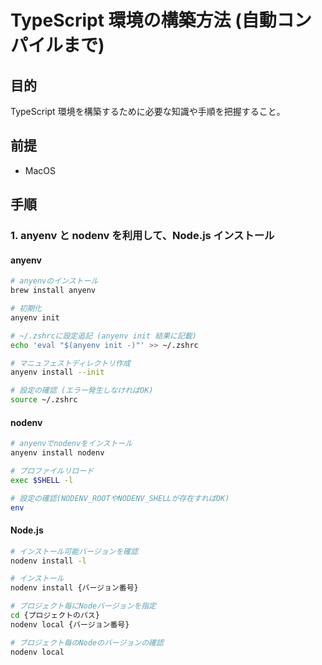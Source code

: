 # TypeScript 環境の構築方法 (自動コンパイルまで)

## 目的

TypeScript 環境を構築するために必要な知識や手順を把握すること。

## 前提

- MacOS

## 手順

### 1. anyenv と nodenv を利用して、Node.js インストール

#### anyenv

```bash
# anyenvのインストール
brew install anyenv

# 初期化
anyenv init

# ~/.zshrcに設定追記 (anyenv init 結果に記載)
echo 'eval "$(anyenv init -)"' >> ~/.zshrc

# マニュフェストディレクトリ作成
anyenv install --init

# 設定の確認 (エラー発生しなければOK)
source ~/.zshrc
```

#### nodenv

```bash
# anyenvでnodenvをインストール
anyenv install nodenv

# プロファイルリロード
exec $SHELL -l

# 設定の確認(NODENV_ROOTやNODENV_SHELLが存在すればOK)
env
```

#### Node.js

```bash
# インストール可能バージョンを確認
nodenv install -l

# インストール
nodenv install {バージョン番号}

# プロジェクト毎にNodeバージョンを指定
cd {プロジェクトのパス}
nodenv local {バージョン番号}

# プロジェクト毎のNodeのバージョンの確認
nodenv local
```
